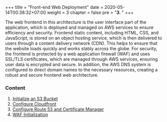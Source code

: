 +++
title = "Front-end Web Deployment"
date = 2020-05-14T00:38:32+07:00
weight = 3
chapter = false
pre = "<b>3. </b>"
+++

The web frontend in this architecture is the user interface part of the application, which is deployed and managed on AWS services to ensure efficiency and security. Frontend static content, including HTML, CSS, and JavaScript, is stored on an object hosting service, which is then delivered to users through a content delivery network (CDN). This helps to ensure that the website loads quickly and works stably across the globe. For security, the frontend is protected by a web application firewall (WAF) and uses SSL/TLS certificates, which are managed through AWS services, ensuring user data is encrypted and secure. In addition, the AWS DNS system is configured to direct domain names to the necessary resources, creating a robust and secure frontend web architecture.

### Content

1. [Initialize an S3 Bucket](1-S3-Bucket)
2. [Configure Cloudfront](2-Cloudfront)
3. [Configure Route 53 and Certificate Manager](3-Route53-ACM)
4. [WAF Initialization](4-WAF)
